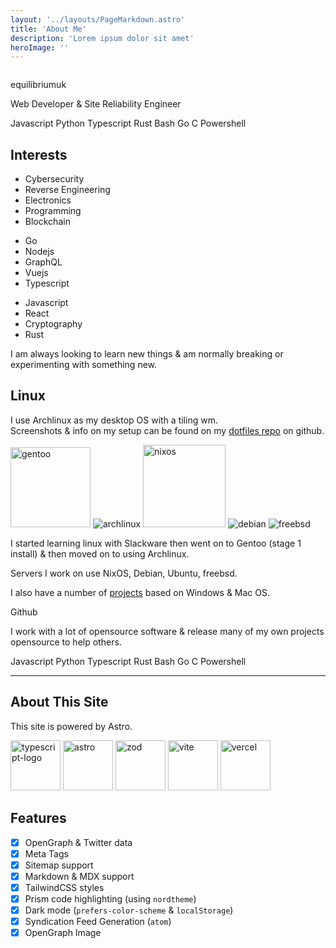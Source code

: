```yaml
---
layout: '../layouts/PageMarkdown.astro'
title: 'About Me'
description: 'Lorem ipsum dolor sit amet'
heroImage: ''
---
```


<div class="bg-gray-100 border border-gray-400 shadow rounded-lg p-10 dark:bg-gray-900 dark:border-gray-800">
    <div class="flex flex-col gap-1 text-center items-center">
        <img class="h-32 w-32 bg-white p-2 rounded-full shadow mb-4" src="/users/equilibriumuk.jpg" alt="">
        <p class="text-2xl">equilibriumuk</p>
        <div class="text-gray-500 dark:text-gray-400 flex justify-center items-center">
        Web Developer & Site Reliability Engineer
        </div>
    </div>
    <div class="flex justify-center items-center gap-2 my-3">
        <p class="text-center"><span class="language-color js"></span> Javascript <span class="language-color py"></span> Python <span class="language-color ts"></span> Typescript <span class="language-color rust"></span> Rust <span class="language-color sh"></span> Bash <span class="language-color go"></span> Go <span class="language-color c"></span> C <span class="language-color ps"></span> Powershell</p>
    </div>
</div>

## Interests

<div class="grid grid-cols-3 gap-4">
    <div>
        <ul>
        <li>Cybersecurity</li>
        <li>Reverse Engineering</li>
        <li>Electronics</li>
        <li>Programming</li>
        <li>Blockchain</li>
        </ul>
    </div>
    <div>
        <ul>
        <li>Go</li>
        <li>Nodejs</li>
        <li>GraphQL</li>
        <li>Vuejs</li>
        <li>Typescript</li>
        </ul>
    </div>
    <div>
        <ul>
        <li>Javascript</li>
        <li>React</li>
        <li>Cryptography</li>
        <li>Rust</li>
        </ul>
    </div>
</div>

I am always looking to learn new things & am normally breaking or experimenting with something new.

## Linux

I use Archlinux as my desktop OS with a tiling wm.<br />
Screenshots & info on my setup can be found on my <a href="https://github.com/equk/dotfiles" aria-label="View on GitHub" target="_blank" rel="noopener noreferrer">dotfiles repo</a> on github.

<p class="text-center"><img class="inline" src="/media/logos/gentoo.svg" alt="gentoo" width="128px">
<img class="inline" src="/media/logos/arch_128.png" alt="archlinux">
<img class="inline" src="/media/logos/nixos.svg" alt="nixos" width="132px">
<img class="inline" src="/media/logos/debian_128.png" alt="debian">
<img class="inline" src="/media/logos/freebsd_128.png" alt="freebsd"></p>

I started learning linux with Slackware then went on to Gentoo (stage 1 install) & then moved on to using Archlinux.

Servers I work on use NixOS, Debian, Ubuntu, freebsd.<br />

I also have a number of <a href="/projects">projects</a> based on Windows & Mac OS.<br />

<article class="message is-dark">
  <div class="message-header">
    <p><i class="fa-lg fa fa-github"></i> Github</p>
  </div>
  <div class="message-body">
    <p class="text-center">I work with a lot of opensource software & release many of my own projects opensource to help others.</p>
    <p class="text-center"><span class="language-color js"></span> Javascript <span class="language-color py"></span> Python <span class="language-color ts"></span> Typescript <span class="language-color rust"></span> Rust <span class="language-color sh"></span> Bash <span class="language-color go"></span> Go <span class="language-color c"></span> C <span class="language-color ps"></span> Powershell</p>
  </div>
</article>

---

## About This Site

This site is powered by Astro.

<img class="inline" src="/media/logos/typescript.svg" alt="typescript-logo" width="80px">
<img class="inline dark-logo" src="/media/logos/astro.svg" width="80px" alt="astro">
<img class="inline" src="/media/logos/zod.svg" width="80px" alt="zod">
<img class="inline" src="/media/logos/vite.svg" width="80px" alt="vite">
<img class="inline dark-logo" src="/media/logos/vercel.svg" width="80px" alt="vercel">

## Features

- [x] OpenGraph & Twitter data
- [x] Meta Tags
- [x] Sitemap support
- [x] Markdown & MDX support
- [x] TailwindCSS styles
- [x] Prism code highlighting (using `nordtheme`)
- [x] Dark mode (`prefers-color-scheme` & `localStorage`)
- [x] Syndication Feed Generation (`atom`)
- [x] OpenGraph Image
